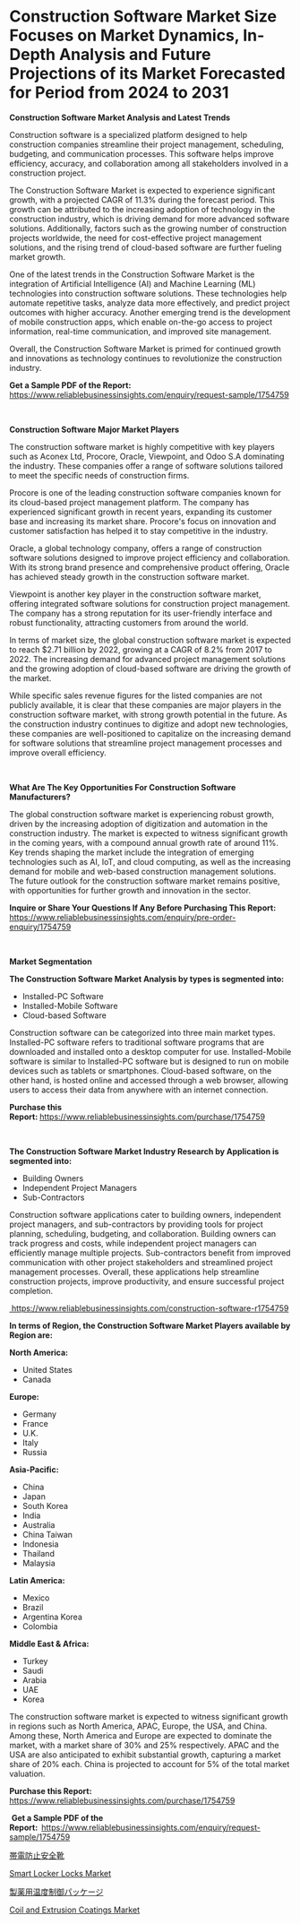 <p><h1>Construction Software Market Size Focuses on Market Dynamics, In-Depth Analysis and Future Projections of its Market Forecasted for Period from 2024 to 2031</h1></p><p><strong>Construction Software Market Analysis and Latest Trends</strong></p>
<p><p>Construction software is a specialized platform designed to help construction companies streamline their project management, scheduling, budgeting, and communication processes. This software helps improve efficiency, accuracy, and collaboration among all stakeholders involved in a construction project.</p><p>The Construction Software Market is expected to experience significant growth, with a projected CAGR of 11.3% during the forecast period. This growth can be attributed to the increasing adoption of technology in the construction industry, which is driving demand for more advanced software solutions. Additionally, factors such as the growing number of construction projects worldwide, the need for cost-effective project management solutions, and the rising trend of cloud-based software are further fueling market growth.</p><p>One of the latest trends in the Construction Software Market is the integration of Artificial Intelligence (AI) and Machine Learning (ML) technologies into construction software solutions. These technologies help automate repetitive tasks, analyze data more effectively, and predict project outcomes with higher accuracy. Another emerging trend is the development of mobile construction apps, which enable on-the-go access to project information, real-time communication, and improved site management.</p><p>Overall, the Construction Software Market is primed for continued growth and innovations as technology continues to revolutionize the construction industry.</p></p>
<p><strong>Get a Sample PDF of the Report:&nbsp;</strong> <a href="https://www.reliablebusinessinsights.com/enquiry/request-sample/1754759">https://www.reliablebusinessinsights.com/enquiry/request-sample/1754759</a></p>
<p>&nbsp;</p>
<p><strong>Construction Software Major Market Players</strong></p>
<p><p>The construction software market is highly competitive with key players such as Aconex Ltd, Procore, Oracle, Viewpoint, and Odoo S.A dominating the industry. These companies offer a range of software solutions tailored to meet the specific needs of construction firms. </p><p>Procore is one of the leading construction software companies known for its cloud-based project management platform. The company has experienced significant growth in recent years, expanding its customer base and increasing its market share. Procore's focus on innovation and customer satisfaction has helped it to stay competitive in the industry.</p><p>Oracle, a global technology company, offers a range of construction software solutions designed to improve project efficiency and collaboration. With its strong brand presence and comprehensive product offering, Oracle has achieved steady growth in the construction software market.</p><p>Viewpoint is another key player in the construction software market, offering integrated software solutions for construction project management. The company has a strong reputation for its user-friendly interface and robust functionality, attracting customers from around the world.</p><p>In terms of market size, the global construction software market is expected to reach $2.71 billion by 2022, growing at a CAGR of 8.2% from 2017 to 2022. The increasing demand for advanced project management solutions and the growing adoption of cloud-based software are driving the growth of the market.</p><p>While specific sales revenue figures for the listed companies are not publicly available, it is clear that these companies are major players in the construction software market, with strong growth potential in the future. As the construction industry continues to digitize and adopt new technologies, these companies are well-positioned to capitalize on the increasing demand for software solutions that streamline project management processes and improve overall efficiency.</p></p>
<p>&nbsp;</p>
<p><strong>What Are The Key Opportunities For Construction Software Manufacturers?</strong></p>
<p><p>The global construction software market is experiencing robust growth, driven by the increasing adoption of digitization and automation in the construction industry. The market is expected to witness significant growth in the coming years, with a compound annual growth rate of around 11%. Key trends shaping the market include the integration of emerging technologies such as AI, IoT, and cloud computing, as well as the increasing demand for mobile and web-based construction management solutions. The future outlook for the construction software market remains positive, with opportunities for further growth and innovation in the sector.</p></p>
<p><strong>Inquire or Share Your Questions If Any Before Purchasing This Report:</strong> <a href="https://www.reliablebusinessinsights.com/enquiry/pre-order-enquiry/1754759">https://www.reliablebusinessinsights.com/enquiry/pre-order-enquiry/1754759</a></p>
<p>&nbsp;</p>
<p><strong>Market Segmentation</strong></p>
<p><strong>The Construction Software Market Analysis by types is segmented into:</strong></p>
<p><ul><li>Installed-PC Software</li><li>Installed-Mobile Software</li><li>Cloud-based Software</li></ul></p>
<p><p>Construction software can be categorized into three main market types. Installed-PC software refers to traditional software programs that are downloaded and installed onto a desktop computer for use. Installed-Mobile software is similar to Installed-PC software but is designed to run on mobile devices such as tablets or smartphones. Cloud-based software, on the other hand, is hosted online and accessed through a web browser, allowing users to access their data from anywhere with an internet connection.</p></p>
<p><strong>Purchase this Report:&nbsp;</strong><a href="https://www.reliablebusinessinsights.com/purchase/1754759">https://www.reliablebusinessinsights.com/purchase/1754759</a></p>
<p>&nbsp;</p>
<p><strong>The Construction Software Market Industry Research by Application is segmented into:</strong></p>
<p><ul><li>Building Owners</li><li>Independent Project Managers</li><li>Sub-Contractors</li></ul></p>
<p><p>Construction software applications cater to building owners, independent project managers, and sub-contractors by providing tools for project planning, scheduling, budgeting, and collaboration. Building owners can track progress and costs, while independent project managers can efficiently manage multiple projects. Sub-contractors benefit from improved communication with other project stakeholders and streamlined project management processes. Overall, these applications help streamline construction projects, improve productivity, and ensure successful project completion.</p></p>
<p><a href="https://www.reliablebusinessinsights.com/construction-software-r1754759">&nbsp;https://www.reliablebusinessinsights.com/construction-software-r1754759</a></p>
<p><strong>In terms of Region, the Construction Software Market Players available by Region are:</strong></p>
<p>
    <p> <strong> North America: </strong>
        <ul>
            <li>United States</li>
            <li>Canada</li>
        </ul>
        </p> 
    <p> <strong> Europe: </strong>
        <ul>
            <li>Germany</li>
            <li>France</li>
            <li>U.K.</li>
            <li>Italy</li>
            <li>Russia</li>
        </ul>
        </p> 
    <p> <strong> Asia-Pacific: </strong>
        <ul>
            <li>China</li>
            <li>Japan</li>
            <li>South Korea</li>
            <li>India</li>
            <li>Australia</li>
            <li>China Taiwan</li>
            <li>Indonesia</li>
            <li>Thailand</li>
            <li>Malaysia</li>
        </ul>
        </p> 
    <p> <strong> Latin America: </strong>
        <ul>
            <li>Mexico</li>
            <li>Brazil</li>
            <li>Argentina Korea</li>
            <li>Colombia</li>
        </ul>
        </p> 
    <p> <strong> Middle East & Africa: </strong>
        <ul>
            <li>Turkey</li>
            <li>Saudi</li>
            <li>Arabia</li>
            <li>UAE</li>
            <li>Korea</li>
        </ul>
    </p>
    </p>
<p><p>The construction software market is expected to witness significant growth in regions such as North America, APAC, Europe, the USA, and China. Among these, North America and Europe are expected to dominate the market, with a market share of 30% and 25% respectively. APAC and the USA are also anticipated to exhibit substantial growth, capturing a market share of 20% each. China is projected to account for 5% of the total market valuation.</p></p>
<p><strong>Purchase this Report: </strong><a href="https://www.reliablebusinessinsights.com/purchase/1754759">https://www.reliablebusinessinsights.com/purchase/1754759</a></p>
<p>&nbsp;<strong>Get a Sample PDF of the Report:&nbsp;&nbsp;</strong><a href="https://www.reliablebusinessinsights.com/enquiry/request-sample/1754759">https://www.reliablebusinessinsights.com/enquiry/request-sample/1754759</a></p>
<p><strong></strong></p>
<p><p><a href="https://github.com/mm14022023/Market-Research-Report-List-2/blob/main/7039247180483.md">帯電防止安全靴</a></p><p><a href="https://github.com/emnqcawl19/Market-Research-Report-List-1/blob/main/smart-locker-locks-market.md">Smart Locker Locks Market</a></p><p><a href="https://github.com/NikitaBruen/Market-Research-Report-List-1/blob/main/1343287180484.md">製薬用温度制御パッケージ</a></p><p><a href="https://github.com/kulaberyasin52/Market-Research-Report-List-1/blob/main/coil-and-extrusion-coatings-market.md">Coil and Extrusion Coatings Market</a></p></p>